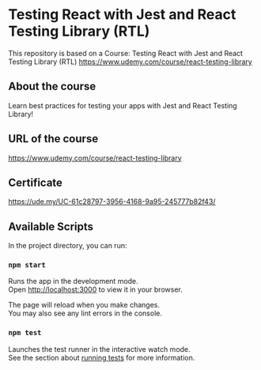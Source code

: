 # Testing React with Jest and React Testing Library (RTL)
This repository is based on a Course: Testing React with Jest and React Testing Library (RTL)
https://www.udemy.com/course/react-testing-library

## About the course
Learn best practices for testing your apps with Jest and React Testing Library!

## URL of the course
https://www.udemy.com/course/react-testing-library

## Certificate
https://ude.my/UC-61c28797-3956-4168-9a95-245777b82f43/

## Available Scripts

In the project directory, you can run:

### `npm start`

Runs the app in the development mode.\
Open [http://localhost:3000](http://localhost:3000) to view it in your browser.

The page will reload when you make changes.\
You may also see any lint errors in the console.

### `npm test`

Launches the test runner in the interactive watch mode.\
See the section about [running tests](https://facebook.github.io/create-react-app/docs/running-tests) for more information.


